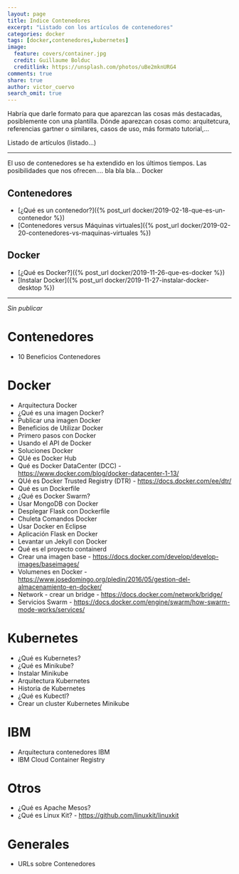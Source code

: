 ```yaml
---
layout: page
title: Indice Contenedores
excerpt: "Listado con los artículos de contenedores"
categories: docker
tags: [docker,contenedores,kubernetes]
image:
  feature: covers/container.jpg
  credit: Guillaume Bolduc
  creditlink: https://unsplash.com/photos/uBe2mknURG4
comments: true
share: true
author: victor_cuervo
search_omit: true
---
```

Habría que darle formato para que aparezcan las cosas más destacadas, posiblemente con una plantilla. Dónde aparezcan cosas como: arquitetcura, referencias gartner o similares, casos de uso, más formato tutorial,...

Listado de artículos (listado...)

---

El uso de contenedores se ha extendido en los últimos tiempos. Las posibilidades que nos ofrecen.... bla bla bla... Docker


## Contenedores

* [¿Qué es un contenedor?]({% post_url docker/2019-02-18-que-es-un-contenedor %})
* [Contenedores versus Máquinas virtuales]({% post_url docker/2019-02-20-contenedores-vs-maquinas-virtuales %})

## Docker
* [¿Qué es Docker?]({% post_url docker/2019-11-26-que-es-docker %})
* [Instalar Docker]({% post_url docker/2019-11-27-instalar-docker-desktop %})


---
*Sin publicar*

# Contenedores
* 10 Beneficios Contenedores

# Docker
* Arquitectura Docker
* ¿Qué es una imagen Docker?
* Publicar una imagen Docker
* Beneficios de Utilizar Docker
* Primero pasos con Docker
* Usando el API de Docker
* Soluciones Docker
* QUé es Docker Hub
* Qué es Docker DataCenter (DCC) -https://www.docker.com/blog/docker-datacenter-1-13/
* QUé es Docker Trusted Registry (DTR) - https://docs.docker.com/ee/dtr/
* Qué es un Dockerfile
* ¿Qué es Docker Swarm?
* Usar MongoDB con Docker
* Desplegar Flask con Dockerfile
* Chuleta Comandos Docker
* Usar Docker en Eclipse
* Aplicación Flask en Docker
* Levantar un Jekyll con Docker
* Qué es el proyecto containerd
* Crear una imagen base - https://docs.docker.com/develop/develop-images/baseimages/
* Volumenes en Docker - https://www.josedomingo.org/pledin/2016/05/gestion-del-almacenamiento-en-docker/
* Network - crear un bridge - https://docs.docker.com/network/bridge/
* Servicios Swarm - https://docs.docker.com/engine/swarm/how-swarm-mode-works/services/


# Kubernetes
* ¿Qué es Kubernetes?
* ¿Qué es Minikube?
* Instalar Minikube
* Arquitectura Kubernetes
* Historia de Kubernetes
* ¿Qué es Kubectl?
* Crear un cluster Kubernetes Minikube

# IBM
* Arquitectura contenedores IBM
* IBM Cloud Container Registry

# Otros
* ¿Qué es Apache Mesos?
* ¿Qué es Linux Kit? - https://github.com/linuxkit/linuxkit

# Generales
* URLs sobre Contenedores
